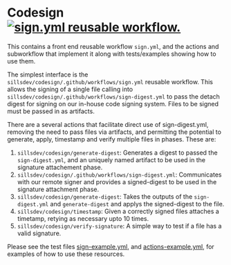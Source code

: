 # Codesign [![sign.yml reusable workflow.](https://github.com/sillsdev/codesign/actions/workflows/sign-example.yml/badge.svg)](https://github.com/sillsdev/codesign/actions/workflows/sign-example.yml)

This contains a front end reusable workflow `sign.yml`, and the actions and subworkflow that implement it along with tests/examples showing how to use them.

The simplest interface is the `sillsdev/codesign/.github/workflows/sign.yml` reusable workflow. This allows the signing of a single file calling into `sillsdev/codesign/.github/workflows/sign-digest.yml` to pass the detach digest for signing on our in-house code signing system. Files to be signed must be passed in as artifacts.

There are a several actions that facilitate direct use of sign-digest.yml, removing the need to pass files via artifacts, and permitting the potential to generate, apply, timestamp and verify multiple files in phases. These are:

1. `sillsdev/codesign/generate-digest`: Generates a digest to passed the `sign-digest.yml`, and an uniquely named artifact to be used in the signature attachement phase.
2. `sillsdev/codesign/.github/workflows/sign-digest.yml`: Communicates with our remote signer and provides a signed-digest to be used in the signature attachment phase.
3. `sillsdev/codesign/generate-digest`: Takes the outputs of the `sign-digest.yml` and `generate-digest` and applys the signed-digest to the file.
4. `sillsdev/codesign/timestamp`: Given a correctly signed files attaches a timetamp, retying as necessary upto 10 times.
5. `sillsdev/codesign/verify-signature`: A simple way to test if a file has a valid signature.

Please see the test files [sign-example.yml](https://github.com/sillsdev/codesign/blob/main/.github/workflows/sign-example.yml), and [actions-example.yml](https://github.com/sillsdev/codesign/blob/main/.github/workflows/actions-example.yml), for examples of how to use these resources.
